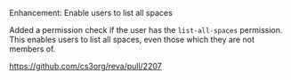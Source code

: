 Enhancement: Enable users to list all spaces

Added a permission check if the user has the `list-all-spaces` permission.
This enables users to list all spaces, even those which they are not members of.

https://github.com/cs3org/reva/pull/2207
